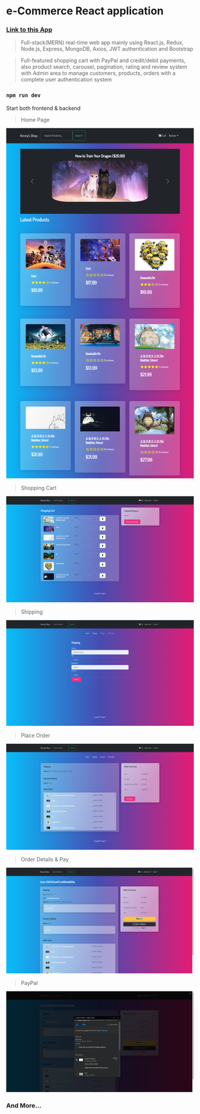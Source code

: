 # e-Commerce React application
### [Link to this App](https://kennysshop.herokuapp.com/)
> Full-stack(MERN) real-time web app mainly using React.js, Redux, Node.js, Express, MongoDB, Axios, JWT authentication and Bootstrap

> Full-featured shopping cart with PayPal and credit/debit payments, also product search, carousel, pagination, rating and review system with Admin area to manage customers, products, orders with a complete user authentication system


### `npm run dev`
Start both frontend & backend

> Home Page

![alt text](https://github.com/zongxilli/E-shop/blob/main/images/Demo%20(1).png)
> Shopping Cart

![alt text](https://github.com/zongxilli/E-shop/blob/main/images/Demo%20(2).png)
> Shipping

![alt text](https://github.com/zongxilli/E-shop/blob/main/images/Demo%20(3).png)
> Place Order

![alt text](https://github.com/zongxilli/E-shop/blob/main/images/Demo%20(4).png)
> Order Details & Pay

![alt text](https://github.com/zongxilli/E-shop/blob/main/images/Demo%20(5).png)
> PayPal

![alt text](https://github.com/zongxilli/E-shop/blob/main/images/Demo%20(6).png)
### And More...
